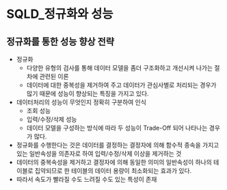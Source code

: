 # SQLD_정규화와 성능

## 정규화를 통한 성능 향상 전략

- 정규화
  - 다양한 유형의 검사를 통해 데이터 모델을 좀더 구조화하고 개선시켜 나가는 절차에 관련된 이론
  - 데이터에 대한 중복성을 제거하여 주고 데이터가 관심사별로 처리되는 경우가 많기 때문에 성능이 향상되는 특징을 가지고 있다.
- 데이터처리의 성능이 무엇인지 정확히 구분하여 인식
  - 조회 성능
  - 입력/수정/삭제 성능
  - 데이터 모델을 구성하는 방식에 따라 두 성능이 Trade-Off 되어 나타나는 경우가 많다.
- 정규화를 수행한다는 것은 데이터를 결정하는 결정자에 의해 함수적 종속을 가지고 있는 일반속성을 의존자로 하여 입력/수정/삭제 이상을 제거하는 것
- 데이터의 중복속성을 제거하고 결정자에 의해 동일한 의미의 일반속성이 하나의 테이블로 집약되므로 한 테이블의 데이터 용량이 최소화되는 효과가 있다.
- 따라서 속도가 빨라질 수도 느려질 수도 있는 특성이 존재



